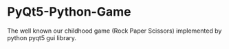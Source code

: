# PyQt5-Python-Game
The well known our childhood game (Rock Paper Scissors) implemented by python pyqt5 gui library.
